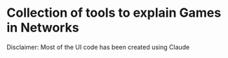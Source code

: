 # Collection of tools to explain Games in Networks

Disclaimer: Most of the UI code has been created using Claude
